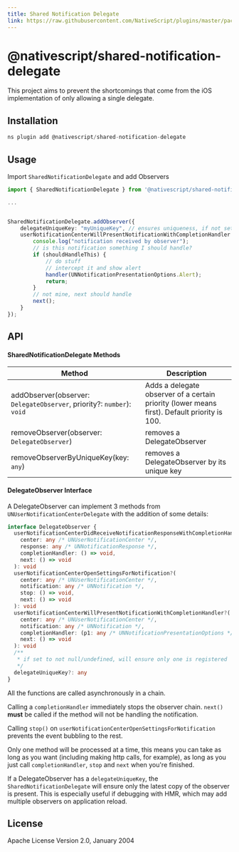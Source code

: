 ```yaml
---
title: Shared Notification Delegate
link: https://raw.githubusercontent.com/NativeScript/plugins/master/packages/shared-notification-delegate/README.md
---
```


# @nativescript/shared-notification-delegate

This project aims to prevent the shortcomings that come from the iOS implementation of only allowing a single delegate.

## Installation

```javascript
ns plugin add @nativescript/shared-notification-delegate
```

## Usage

Import `SharedNotificationDelegate` and add Observers

```typescript
import { SharedNotificationDelegate } from '@nativescript/shared-notification-delegate';

...


SharedNotificationDelegate.addObserver({
    delegateUniqueKey: "myUniqueKey", // ensures uniqueness, if not set or is null/undefined, allows multiple of the same
    userNotificationCenterWillPresentNotificationWithCompletionHandler: (notificationCenter, notification, handler, stop, next) => {
        console.log("notification received by observer");
        // is this notification something I should handle?
        if (shouldHandleThis) {
            // do stuff
            // intercept it and show alert
            handler(UNNotificationPresentationOptions.Alert);
            return;
        }
        // not mine, next should handle
        next();
    }
});
```

## API

#### SharedNotificationDelegate Methods

| Method                                                                 | Description                                                                                  |
| ---------------------------------------------------------------------- | -------------------------------------------------------------------------------------------- |
| addObserver(observer: `DelegateObserver`, priority?: `number`): `void` | Adds a delegate observer of a certain priority (lower means first). Default priority is 100. |
| removeObserver(observer: `DelegateObserver`)                           | removes a DelegateObserver                                                                   |
| removeObserverByUniqueKey(key: `any`)                                  | removes a DelegateObserver by its unique key                                                 |

#### DelegateObserver Interface

A DelegateObserver can implement 3 methods from `UNUserNotificationCenterDelegate` with the addition of some details:

```typescript
interface DelegateObserver {
  userNotificationCenterDidReceiveNotificationResponseWithCompletionHandler?(
    center: any /* UNUserNotificationCenter */,
    response: any /* UNNotificationResponse */,
    completionHandler: () => void,
    next: () => void
  ): void
  userNotificationCenterOpenSettingsForNotification?(
    center: any /* UNUserNotificationCenter */,
    notification: any /* UNNotification */,
    stop: () => void,
    next: () => void
  ): void
  userNotificationCenterWillPresentNotificationWithCompletionHandler?(
    center: any /* UNUserNotificationCenter */,
    notification: any /* UNNotification */,
    completionHandler: (p1: any /* UNNotificationPresentationOptions */) => void,
    next: () => void
  ): void
  /**
   * if set to not null/undefined, will ensure only one is registered
   */
  delegateUniqueKey?: any
}
```

All the functions are called asynchronously in a chain.

Calling a `completionHandler` immediately stops the observer chain. `next()` **must** be called if the method will not be handling the notification.

Calling `stop()` on `userNotificationCenterOpenSettingsForNotification` prevents the event bubbling to the rest.

Only one method will be processed at a time, this means you can take as long as you want (including making http calls, for example), as long as you just call `completionHandler`, `stop` and `next` when you're finished.

If a DelegateObserver has a `delegateUniqueKey`, the `SharedNotificationDelegate` will ensure only the latest copy of the observer is present. This is especially useful if debugging with HMR, which may add multiple observers on application reload.

## License

Apache License Version 2.0, January 2004
